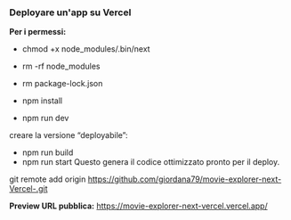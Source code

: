 ### Deployare un'app su Vercel

**Per i permessi:**

- chmod +x node_modules/.bin/next

- rm -rf node_modules
- rm package-lock.json
- npm install
- npm run dev

creare la versione “deployabile”:

- npm run build
- npm run start
  Questo genera il codice ottimizzato pronto per il deploy.

git remote add origin https://github.com/giordana79/movie-explorer-next-Vercel-.git

**Preview URL pubblica:**
https://movie-explorer-next-vercel.vercel.app/

